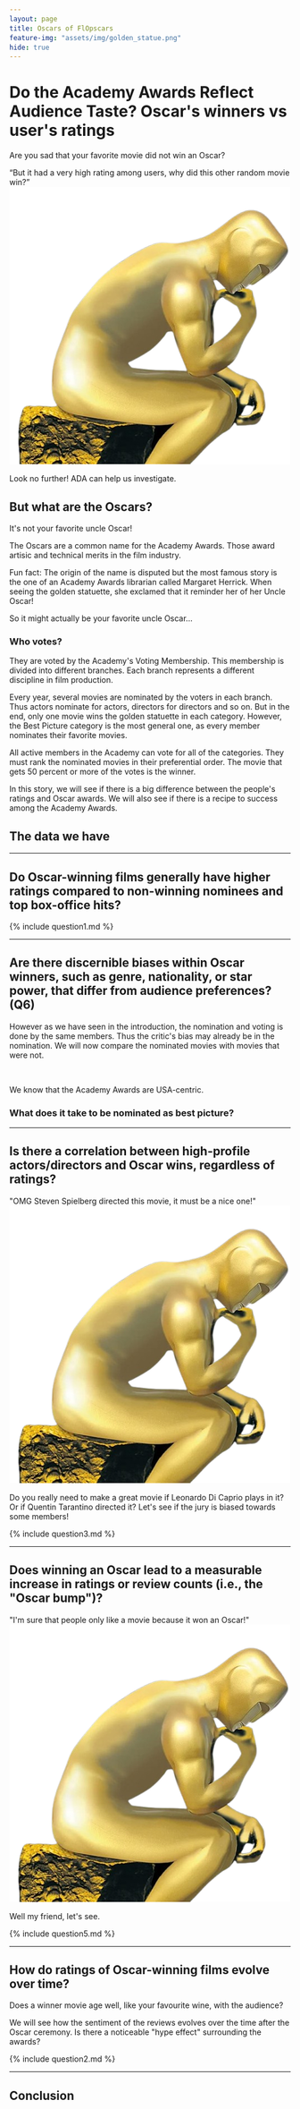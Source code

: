 ```yaml
---
layout: page
title: Oscars of FlOpscars
feature-img: "assets/img/golden_statue.png"
hide: true
---
```


# Do the Academy Awards Reflect Audience Taste? Oscar's winners vs user's ratings

Are you sad that your favorite movie did not win an Oscar? 

<div class="quote-container">
    <div class="quote-bubble">
        “But it had a very high rating among users, why did this other random movie win?”
        <div class="quote-tail"></div>
    </div>
    <img src="assets/img/person.png" alt="Person saying the quote" class="quote-image">
</div>


Look no further! ADA can help us investigate. 

## But what are the Oscars?
It's not your favorite uncle Oscar!

The Oscars are a common name for the Academy Awards. Those award artisic and technical merits in the film industry. 

Fun fact: The origin of the name is disputed but the most famous story is the one of an Academy Awards librarian called Margaret Herrick. When seeing the golden statuette, she exclamed that it reminder her of her Uncle Oscar! 

So it might actually be your favorite uncle Oscar...


### Who votes?
They are voted by the Academy's Voting Membership. This membership is divided into different branches. Each branch represents a different discipline in film production.

Every year, several movies are nominated by the voters in each branch. Thus actors nominate for actors, directors for directors and so on. But in the end, only one movie wins the golden statuette in each category. However, the Best Picture category is the most general one, as every member nominates their favorite movies.

All active members in the Academy can vote for all of the categories. They must rank the nominated movies in their preferential order. The movie that gets 50 percent or more of the votes is the winner.



In this story, we will see if there is a big difference between the people's ratings and Oscar awards. We will also see if there is a recipe to success among the Academy Awards.

## The data we have


* * *

## Do Oscar-winning films generally have higher ratings compared to non-winning nominees and top box-office hits?

<div>
  {% include question1.md %}
</div>

* * *

## Are there discernible biases within Oscar winners, such as genre, nationality, or star power, that differ from audience preferences? (Q6)

However as we have seen in the introduction, the nomination and voting is done by the same members. Thus the critic's bias may already be in the nomination. We will now compare the nominated movies with movies that were not.

<br>

We know that the Academy Awards are USA-centric. 

### What does it take to be nominated as best picture?

* * *

## Is there a correlation between high-profile actors/directors and Oscar wins, regardless of ratings? 

<div class="quote-container">
    <div class="quote-bubble">
        "OMG Steven Spielberg directed this movie, it must be a nice one!"
        <div class="quote-tail"></div>
    </div>
    <img src="assets/img/person.png" alt="Person saying the quote" class="quote-image">
</div>


Do you really need to make a great movie if Leonardo Di Caprio plays in it? Or if Quentin Tarantino directed it? Let's see if the jury is biased towards some members!

<div>
  {% include question3.md %}
</div>

* * *

## Does winning an Oscar lead to a measurable increase in ratings or review counts (i.e., the "Oscar bump")? 
<div class="quote-container">
    <div class="quote-bubble">
        "I'm sure that people only like a movie because it won an Oscar!"
        <div class="quote-tail"></div>
    </div>
    <img src="assets/img/person.png" alt="Person saying the quote" class="quote-image">
</div>

Well my friend, let's see.

<div>
  {% include question5.md %}
</div>

<hr>


<h2> How do ratings of Oscar-winning films evolve over time? </h2>

Does a winner movie age well, like your favourite wine, with the audience?

We will see how the sentiment of the reviews evolves over the time after the Oscar ceremony. Is there a noticeable "hype effect" surrounding the awards?


<div>
  {% include question2.md %}
</div>

<hr>

<h2> Conclusion </h2>


